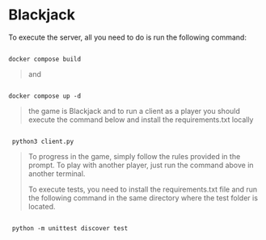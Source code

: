 # Blackjack
>
To execute the server, all you need to do is run the following command:
>
<pre><code>
docker compose build
</code></pre>
>
 > and
>
<pre><code>
docker compose up -d
</code></pre>
>
> the game is Blackjack and to run a client as a player you should
> execute the command below and install the requirements.txt locally
>
<pre><code>
 python3 client.py
</code></pre>
>
> To progress in the game, simply follow the rules provided in the prompt.
> To play with another player, just run the command above in another terminal.
>
> To execute tests, you need to install the requirements.txt file and 
> run the following command in the same directory where the test folder is located.
>
<pre><code>
 python -m unittest discover test
</code></pre>
>
